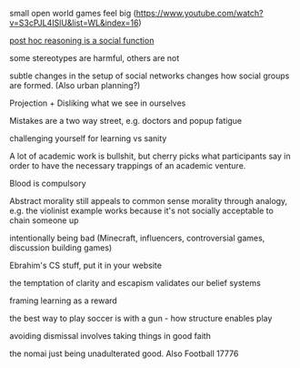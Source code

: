 small open world games feel big
(https://www.youtube.com/watch?v=S3cPJL4ISlU&list=WL&index=16)

[post hoc reasoning is a social function](https://www.youtube.com/watch?v=_ArVh3Cj9rw&list=PLM0XOPE-p91H0bY1nrHPiSILBMsCEJ6AL&index=10&t=180s)

some stereotypes are harmful, others are not

subtle changes in the setup of social networks changes how social groups are formed. (Also urban planning?)

Projection + Disliking what we see in ourselves

Mistakes are a two way street, e.g. doctors and popup fatigue

challenging yourself for learning vs sanity

A lot of academic work is bullshit, but cherry picks what participants say in order to have the necessary trappings of an academic venture.

Blood is compulsory

Abstract morality still appeals to common sense morality through analogy, e.g. the violinist example works because it's not socially acceptable to chain someone up

intentionally being bad (Minecraft, influencers, controversial games, discussion building games)

Ebrahim's CS stuff, put it in your website

the temptation of clarity and escapism validates our belief systems

framing learning as a reward

the best way to play soccer is with a gun - how structure enables play

avoiding dismissal involves taking things in good faith

the nomai just being unadulterated good. Also Football 17776
